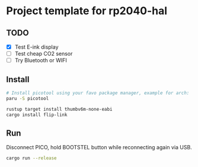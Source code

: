 # Project template for rp2040-hal

## TODO
- [x] Test E-ink display
- [ ] Test cheap CO2 sensor
- [ ] Try Bluetooth or WIFI 

## Install
```sh
# Install picotool using your favo package manager, example for arch:
paru -S picotool

rustup target install thumbv6m-none-eabi
cargo install flip-link
```


## Run
Disconnect PICO, hold BOOTSTEL button while reconnecting again via USB.
```sh
cargo run --release
```
